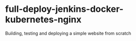 # full-deploy-jenkins-docker-kubernetes-nginx
Building, testing and deploying a simple website from scratch
